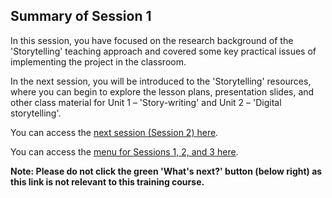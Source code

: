 ## Summary of Session 1
In this session, you have focused on the research background of the 'Storytelling' teaching approach and covered some key practical issues of implementing the project in the classroom.
 
In the next session, you will be introduced to the 'Storytelling' resources, where you can begin to explore the lesson plans, presentation slides, and other class material for Unit 1 – 'Story-writing' and Unit 2 – 'Digital storytelling'. 

You can access the [next session (Session 2) here](https://projects.raspberrypi.org/en/projects/KS1StorytellingTraining_Session2_GBICi1b).

You can access the [menu for Sessions 1, 2, and 3 here](https://projects.raspberrypi.org/en/pathways/ks1-storytellingtraining-gbici1b).

**Note: Please do not click the green 'What's next?' button (below right) as this link is not relevant to this training course.**
